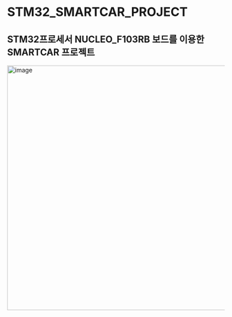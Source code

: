 # STM32_SMARTCAR_PROJECT
## STM32프로세서 NUCLEO_F103RB 보드를 이용한 SMARTCAR 프로젝트
<img width="622" height="567" alt="image" src="https://github.com/user-attachments/assets/67e79759-0c27-4777-ad06-a5fc3c9e06c4" />
